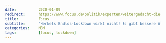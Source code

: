 ```yaml
---
date:          2020-01-09
redirect:      https://www.focus.de/politik/experten/weitergedacht-die-wagenknecht-kolumne-merkels-endlos-lockdown-wirkt-nicht-es-gibt-bessere-alternativen_id_12847058.html
title:         Focus
subtitle:      "Merkels Endlos-Lockdown wirkt nicht! Es gibt bessere Alternativen"
categories:    MSM
tags:          [focus, lockdown]
---
```

